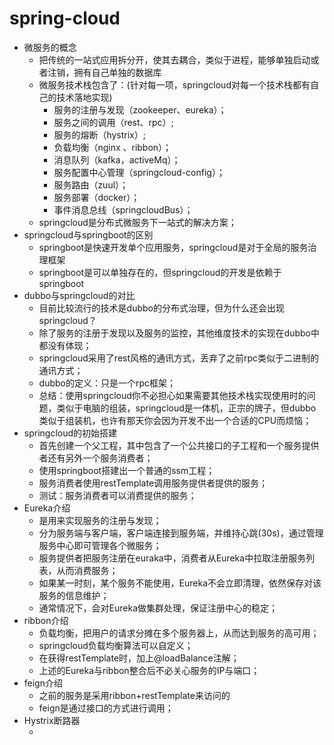 # spring-cloud
* 微服务的概念
  - 把传统的一站式应用拆分开，使其去耦合，类似于进程，能够单独启动或者注销，拥有自己单独的数据库
  - 微服务技术栈包含了：(针对每一项，springcloud对每一个技术栈都有自己的技术落地实现)
    * 服务的注册与发现（zookeeper、eureka）；
    * 服务之间的调用（rest、rpc）;
    * 服务的熔断（hystrix）;
    * 负载均衡（nginx 、ribbon）；
    * 消息队列（kafka，activeMq）；
    * 服务配置中心管理（springcloud-config）；
    * 服务路由（zuul）；
    * 服务部署（docker）；
    * 事件消息总线（springcloudBus）；
  - springcloud是分布式微服务下一站式的解决方案；
* springcloud与springboot的区别
  - springboot是快速开发单个应用服务，springcloud是对于全局的服务治理框架
  - springboot是可以单独存在的，但springcloud的开发是依赖于springboot
* dubbo与springcloud的对比
  - 目前比较流行的技术是dubbo的分布式治理，但为什么还会出现springcloud？
  - 除了服务的注册于发现以及服务的监控，其他维度技术的实现在dubbo中都没有体现；
  - springcloud采用了rest风格的通讯方式，丢弃了之前rpc类似于二进制的通讯方式；
  - dubbo的定义：只是一个rpc框架；
  - 总结：使用springcloud你不必担心如果需要其他技术栈实现使用时的问题，类似于电脑的组装，springcloud是一体机，正宗的牌子，但dubbo类似于组装机，也许有那天你会因为开发不出一个合适的CPU而烦恼；
* springcloud的初始搭建
  - 首先创建一个父工程，其中包含了一个公共接口的子工程和一个服务提供者还有另外一个服务消费者；
  - 使用springboot搭建出一个普通的ssm工程；
  - 服务消费者使用restTemplate调用服务提供者提供的服务；
  - 测试：服务消费者可以消费提供的服务；
* Eureka介绍
  - 是用来实现服务的注册与发现；
  - 分为服务端与客户端，客户端连接到服务端，并维持心跳(30s)，通过管理服务中心即可管理各个微服务；
  - 服务提供者把服务注册在euraka中，消费者从Eureka中拉取注册服务列表，从而消费服务；
  - 如果某一时刻，某个服务不能使用，Eureka不会立即清理，依然保存对该服务的信息维护；
  - 通常情况下，会对Eureka做集群处理，保证注册中心的稳定；
* ribbon介绍
  - 负载均衡，把用户的请求分摊在多个服务器上，从而达到服务的高可用；
  - springcloud负载均衡算法可以自定义；
  - 在获得restTemplate时，加上@loadBalance注解；
  - 上述的Eureka与ribbon整合后不必关心服务的IP与端口；
* feign介绍
  - 之前的服务是采用ribbon+restTemplate来访问的
  - feign是通过接口的方式进行调用；
* Hystrix断路器
  - ​
